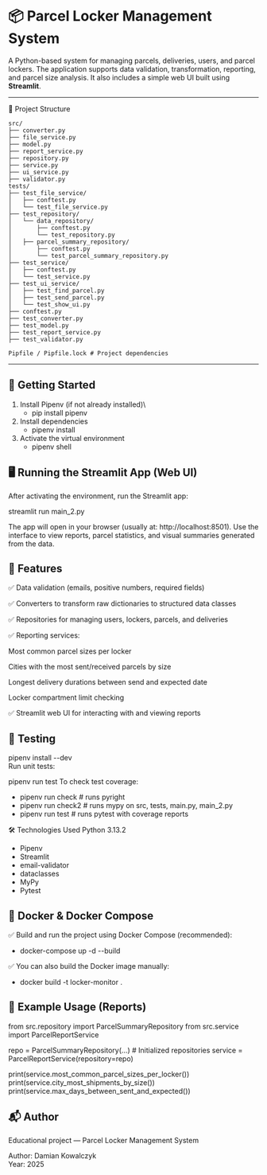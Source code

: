 # 📦 Parcel Locker Management System

A Python-based system for managing parcels, deliveries, users, and parcel lockers. The application supports data validation, transformation, reporting, and parcel size analysis. It also includes a simple web UI built using **Streamlit**.

---

📁 Project Structure
`````
src/
├── converter.py 
├── file_service.py
├── model.py
├── report_service.py
├── repository.py
├── service.py
├── ui_service.py
├── validator.py
tests/
├── test_file_service/
│   ├── conftest.py
│   └── test_file_service.py
├── test_repository/
│   └── data_repository/
│       ├── conftest.py
│       └── test_repository.py
│   ├── parcel_summary_repository/
│       ├── conftest.py
│       └── test_parcel_summary_repository.py
├── test_service/
│   ├── conftest.py
│   └── test_service.py
├── test_ui_service/
│   ├── test_find_parcel.py
│   ├── test_send_parcel.py
│   └── test_show_ui.py
├── conftest.py
├── test_converter.py
├── test_model.py
├── test_report_service.py
├── test_validator.py

Pipfile / Pipfile.lock # Project dependencies
`````
___

## 🚀 Getting Started

1. Install Pipenv (if not already installed)\
   - pip install pipenv
2. Install dependencies
   - pipenv install
3. Activate the virtual environment
   - pipenv shell

## 🖥️ Running the Streamlit App (Web UI)
After activating the environment, run the Streamlit app:

streamlit run main_2.py

The app will open in your browser (usually at: http://localhost:8501).
Use the interface to view reports, parcel statistics, and visual summaries generated from the data.

## 🧠 Features
✅ Data validation (emails, positive numbers, required fields)

✅ Converters to transform raw dictionaries to structured data classes

✅ Repositories for managing users, lockers, parcels, and deliveries

✅ Reporting services:

Most common parcel sizes per locker

Cities with the most sent/received parcels by size

Longest delivery durations between send and expected date

Locker compartment limit checking

✅ Streamlit web UI for interacting with and viewing reports

## 🧪 Testing
pipenv install --dev\
Run unit tests:

pipenv run test
To check test coverage:

- pipenv run check     # runs pyright
- pipenv run check2    # runs mypy on src, tests, main.py, main_2.py
- pipenv run test      # runs pytest with coverage reports


🛠 Technologies Used
Python 3.13.2

- Pipenv
- Streamlit
- email-validator
- dataclasses
- MyPy
- Pytest

## 🐳  Docker & Docker Compose
✅ Build and run the project using Docker Compose (recommended):
- docker-compose up -d --build

✅ You can also build the Docker image manually:
- docker build -t locker-monitor .

## 📄 Example Usage (Reports)

from src.repository import ParcelSummaryRepository
from src.service import ParcelReportService

repo = ParcelSummaryRepository(...)  # Initialized repositories
service = ParcelReportService(repository=repo)

print(service.most_common_parcel_sizes_per_locker())
print(service.city_most_shipments_by_size())
print(service.max_days_between_sent_and_expected())

## 📬 Author
Educational project — Parcel Locker Management System

Author: Damian Kowalczyk
\
Year: 2025

